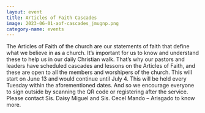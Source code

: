 ```yaml
---
layout: event
title: Articles of Faith Cascades
image: 2023-06-01-aof-cascades_jmugnp.png
category-name: events
---
```


The Articles of Faith of the church are our statements of faith that define what we believe in as a church. It’s important for us to know and understand these to help us in our daily Christian walk. That’s why our pastors and leaders have scheduled cascades and lessons on the Articles of Faith, and these are open to all the members and worshipers of the church. This will start on June 13 and would continue until July 4. This will be held every Tuesday within the aforementioned dates. And so we encourage everyone to sign outside by scanning the QR code or registering after the service. Please contact Sis. Daisy Miguel and Sis. Cecel Mando – Arisgado to know more. 